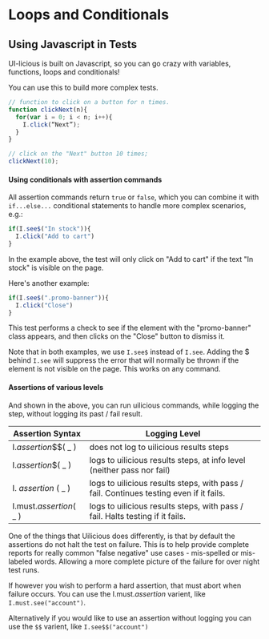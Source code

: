 # Loops and Conditionals

## Using Javascript in Tests <a href="#using-javascript-in-tests" id="using-javascript-in-tests"></a>

UI-licious is built on Javascript, so you can go crazy with variables, functions, loops and conditionals!

You can use this to build more complex tests.

```javascript
// function to click on a button for n times.
function clickNext(n){
  for(var i = 0; i < n; i++){
    I.click(“Next”);
  }
}

// click on the "Next" button 10 times;
clickNext(10);
```

#### Using conditionals with assertion commands <a href="#using-conditionals-with-assertion-commands" id="using-conditionals-with-assertion-commands"></a>

All assertion commands return `true` or `false`, which you can combine it with `if...else...` conditional statements to handle more complex scenarios, e.g.:

```javascript
if(I.see$("In stock")){
  I.click("Add to cart")
}
```

In the example above, the test will only click on "Add to cart" if the text "In stock" is visible on the page.

Here's another example:

```javascript
if(I.see$(".promo-banner")){
  I.click("Close")
}
```

This test performs a check to see if the element with the "promo-banner" class appears, and then clicks on the "Close" button to dismiss it.

Note that in both examples, we use `I.see$` instead of `I.see`. Adding the $ behind `I.see` will suppress the error that will normally be thrown if the element is not visible on the page. This works on any command.

#### Assertions of various levels <a href="#assertions-of-various-levels" id="assertions-of-various-levels"></a>

And shown in the above, you can run uilicious commands, while logging the step, without logging its past / fail result.

| Assertion Syntax         | Logging Level                                                                          |
| ------------------------ | -------------------------------------------------------------------------------------- |
| I._assertion_\$$( \_ )   | does not log to uilicious results steps                                                |
| I._assertion_$( \_ )     | logs to uilicious results steps, at info level (neither pass nor fail)                 |
| I. _assertion_ ( \_ )    | logs to uilicious results steps, with pass / fail. Continues testing even if it fails. |
| I.must._assertion_( \_ ) | logs to uilicious results steps, with pass / fail. Halts testing if it fails.          |

One of the things that Uilicious does differently, is that by default the assertions do not halt the test on failure. This is to help provide complete reports for really common "false negative" use cases - mis-spelled or mis-labeled words. Allowing a more complete picture of the failure for over night test runs.

If however you wish to perform a hard assertion, that must abort when failure occurs. You can use the I.must._assertion_ varient, like `I.must.see("account")`.

Alternatively if you would like to use an assertion without logging you can use the `$$` varient, like `I.see$$("account")`
